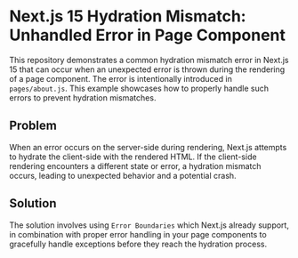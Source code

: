 # Next.js 15 Hydration Mismatch: Unhandled Error in Page Component

This repository demonstrates a common hydration mismatch error in Next.js 15 that can occur when an unexpected error is thrown during the rendering of a page component.  The error is intentionally introduced in `pages/about.js`.  This example showcases how to properly handle such errors to prevent hydration mismatches.

## Problem

When an error occurs on the server-side during rendering, Next.js attempts to hydrate the client-side with the rendered HTML. If the client-side rendering encounters a different state or error, a hydration mismatch occurs, leading to unexpected behavior and a potential crash.

## Solution

The solution involves using `Error Boundaries` which Next.js already support, in combination with proper error handling in your page components to gracefully handle exceptions before they reach the hydration process. 